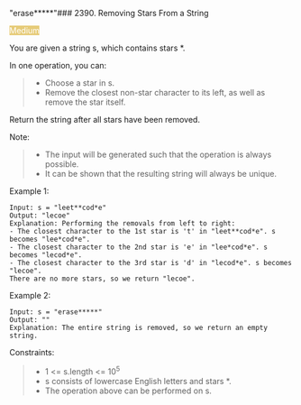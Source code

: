 "erase*****"### 2390. Removing Stars From a String

<span style="background-color:e6cb78; color:white">Medium</span>

You are given a string s, which contains stars *.

In one operation, you can:

> - Choose a star in s.
> - Remove the closest non-star character to its left, as well as remove the star itself.

Return the string after all stars have been removed.

Note:

> - The input will be generated such that the operation is always possible.
> - It can be shown that the resulting string will always be unique.

 

Example 1:

	Input: s = "leet**cod*e"
	Output: "lecoe"
	Explanation: Performing the removals from left to right:
	- The closest character to the 1st star is 't' in "leet**cod*e". s becomes "lee*cod*e".
	- The closest character to the 2nd star is 'e' in "lee*cod*e". s becomes "lecod*e".
	- The closest character to the 3rd star is 'd' in "lecod*e". s becomes "lecoe".
	There are no more stars, so we return "lecoe".

Example 2:

	Input: s = "erase*****"
	Output: ""
	Explanation: The entire string is removed, so we return an empty string.

 

Constraints:

> - 1 <= s.length <= 10<sup>5</sup>
> - s consists of lowercase English letters and stars *.
> - The operation above can be performed on s.

